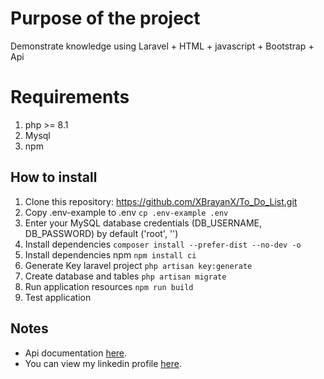 # Purpose of the project
Demonstrate knowledge using Laravel + HTML + javascript + Bootstrap + Api


# Requirements
1. php >= 8.1
2. Mysql
3. npm 


## How to install
1. Clone this repository: https://github.com/XBrayanX/To_Do_List.git
2. Copy .env-example to .env `cp .env-example .env`
3. Enter your MySQL database credentials (DB_USERNAME, DB_PASSWORD) by default ('root', '')
4. Install dependencies `composer install --prefer-dist --no-dev -o`
5. Install dependencies npm `npm install ci`
6. Generate Key laravel project `php artisan key:generate`
7. Create database and tables `php artisan migrate`
8. Run application resources `npm run build`
9. Test application 


## Notes
- Api documentation <a href="https://documenter.getpostman.com/view/13071820/2s93JqRjZq" target="_blank">here</a>.
- You can view my linkedin profile <a href="https://hn.linkedin.com/in/brayan-a-31a926207" target="_blank">here</a>.